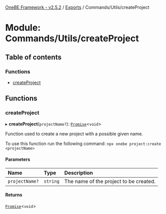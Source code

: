 [OneBE Framework - v2.5.2](../README.md) / [Exports](../modules.md) / Commands/Utils/createProject

# Module: Commands/Utils/createProject

## Table of contents

### Functions

- [createProject](Commands_Utils_createProject.md#createproject)

## Functions

### createProject

▸ **createProject**(`projectName?`): [`Promise`]( https://developer.mozilla.org/en-US/docs/Web/JavaScript/Reference/Global_Objects/Promise )<`void`\>

Function used to create a new project with a possible given name.

To use this function run the following command:
`npx onebe project:create <projectName>`

#### Parameters

| Name | Type | Description |
| :------ | :------ | :------ |
| `projectName?` | `string` | The name of the project to be created. |

#### Returns

[`Promise`]( https://developer.mozilla.org/en-US/docs/Web/JavaScript/Reference/Global_Objects/Promise )<`void`\>
